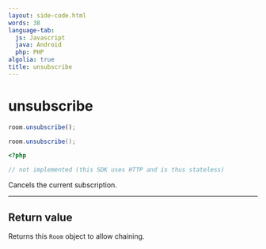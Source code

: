```yaml
---
layout: side-code.html
words: 38
language-tab:
  js: Javascript
  java: Android
  php: PHP
algolia: true
title: unsubscribe
---
```


# unsubscribe

```js
room.unsubscribe();
```

```java
room.unsubscribe();
```

```php
<?php

// not implemented (this SDK uses HTTP and is thus stateless)
```

Cancels the current subscription.

---

## Return value

Returns this `Room` object to allow chaining.
